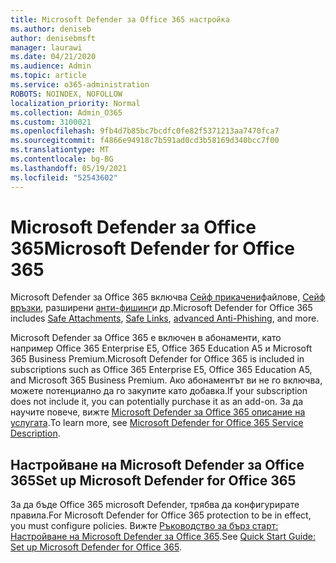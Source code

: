 ```yaml
---
title: Microsoft Defender за Office 365 настройка
ms.author: deniseb
author: denisebmsft
manager: laurawi
ms.date: 04/21/2020
ms.audience: Admin
ms.topic: article
ms.service: o365-administration
ROBOTS: NOINDEX, NOFOLLOW
localization_priority: Normal
ms.collection: Admin_O365
ms.custom: 3100021
ms.openlocfilehash: 9fb4d7b85bc7bcdfc0fe82f5371213aa7470fca7
ms.sourcegitcommit: f4866e94918c7b591ad0cd3b58169d340bcc7f00
ms.translationtype: MT
ms.contentlocale: bg-BG
ms.lasthandoff: 05/19/2021
ms.locfileid: "52543602"
---
```

# <a name="microsoft-defender-for-office-365"></a><span data-ttu-id="aa193-102">Microsoft Defender за Office 365</span><span class="sxs-lookup"><span data-stu-id="aa193-102">Microsoft Defender for Office 365</span></span>

<span data-ttu-id="aa193-103">Microsoft Defender за Office 365 включва [Сейф прикачени](/microsoft-365/security/office-365-security/atp-safe-attachments)файлове, [Сейф връзки](/microsoft-365/security/office-365-security/atp-safe-links), разширени [анти-фишинг](/microsoft-365/security/office-365-security/atp-anti-phishing)и др.</span><span class="sxs-lookup"><span data-stu-id="aa193-103">Microsoft Defender for Office 365 includes [Safe Attachments](/microsoft-365/security/office-365-security/atp-safe-attachments), [Safe Links](/microsoft-365/security/office-365-security/atp-safe-links), [advanced Anti-Phishing](/microsoft-365/security/office-365-security/atp-anti-phishing), and more.</span></span> 

<span data-ttu-id="aa193-104">Microsoft Defender за Office 365 е включен в абонаменти, като например Office 365 Enterprise E5, Office 365 Education A5 и Microsoft 365 Business Premium.</span><span class="sxs-lookup"><span data-stu-id="aa193-104">Microsoft Defender for Office 365 is included in subscriptions such as Office 365 Enterprise E5, Office 365 Education A5, and Microsoft 365 Business Premium.</span></span> <span data-ttu-id="aa193-105">Ако абонаментът ви не го включва, можете потенциално да го закупите като добавка.</span><span class="sxs-lookup"><span data-stu-id="aa193-105">If your subscription does not include it, you can potentially purchase it as an add-on.</span></span> <span data-ttu-id="aa193-106">За да научите повече, вижте [Microsoft Defender за Office 365 описание на услугата](/office365/servicedescriptions/office-365-advanced-threat-protection-service-description).</span><span class="sxs-lookup"><span data-stu-id="aa193-106">To learn more, see [Microsoft Defender for Office 365 Service Description](/office365/servicedescriptions/office-365-advanced-threat-protection-service-description).</span></span>

## <a name="set-up-microsoft-defender-for-office-365"></a><span data-ttu-id="aa193-107">Настройване на Microsoft Defender за Office 365</span><span class="sxs-lookup"><span data-stu-id="aa193-107">Set up Microsoft Defender for Office 365</span></span>

<span data-ttu-id="aa193-108">За да бъде Office 365 microsoft Defender, трябва да конфигурирате правила.</span><span class="sxs-lookup"><span data-stu-id="aa193-108">For Microsoft Defender for Office 365 protection to be in effect, you must configure policies.</span></span> <span data-ttu-id="aa193-109">Вижте [Ръководство за бърз старт: Настройване на Microsoft Defender за Office 365](/microsoft-365/security/office-365-security/office-365-atp).</span><span class="sxs-lookup"><span data-stu-id="aa193-109">See [Quick Start Guide: Set up Microsoft Defender for Office 365](/microsoft-365/security/office-365-security/office-365-atp).</span></span>

